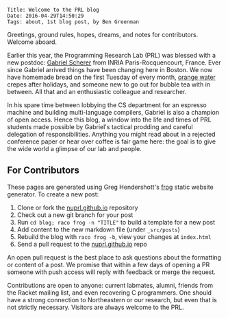     Title: Welcome to the PRL blog
    Date: 2016-04-29T14:50:29
    Tags: about, 1st blog post, by Ben Greenman

Greetings, ground rules, hopes, dreams, and notes for contributors.
Welcome aboard.

<!-- more -->

Earlier this year, the Programming Research Lab (PRL) was blessed with a new
 postdoc: [Gabriel Scherer](http://gallium.inria.fr/~scherer/) from INRIA
 Paris-Rocquencourt, France.
Ever since Gabriel arrived things have been changing here in Boston.
We now have homemade bread on the first Tuesday of every month,
 [orange water](https://en.wikipedia.org/wiki/Orange_flower_water) crepes
 after holidays, and someone new to go out for bubble tea with in between.
All that and an enthusiastic colleague and researcher.

In his spare time between lobbying the CS department for an espresso machine and
 building multi-language compilers, Gabriel is also a champion of open access.
Hence this blog, a window into the life and times of PRL students made
 possible by Gabriel's tactical prodding and careful delegation of responsibilities.
Anything you might read about in a rejected conference paper or hear over
 coffee is fair game here: the goal is to give the wide world a glimpse of
 our lab and people.


## For Contributors

These pages are generated using Greg Hendershott's [frog](https://github.com/greghendershott/frog)
 static website generator.
To create a new post:

   1. Clone or fork the [nuprl.github.io](https://github.com/nuprl/nuprl.github.io) repository
   2. Check out a new git branch for your post
   3. Run `cd blog; raco frog -n "TITLE"` to build a template for a new post
   4. Add content to the new markdown file (under `_src/posts`)
   5. Rebuild the blog with `raco frog -b`, view your changes at `index.html`
   6. Send a pull request to the [nuprl.github.io](https://github.com/nuprl/nuprl.github.io) repo

An open pull request is the best place to ask questions about the formatting
or content of a post.
We promise that within a few days of opening a PR someone with push access will
reply with feedback or merge the request.

Contributions are open to anyone: current labmates, alumni, friends from the
 Racket mailing list, and even recovering C programmers.
One should have a strong connection to Northeastern or our research, but
 even that is not strictly necessary.
Visitors are always welcome to the PRL.

